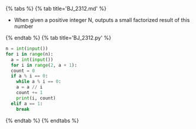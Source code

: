 {% tabs %}
{% tab title='BJ_2312.md' %}

* When given a positive integer N, outputs a small factorized result of this number

{% endtab %}
{% tab title='BJ_2312.py' %}

```py
n = int(input())
for i in range(n):
  a = int(input())
  for i in range(2, a + 1):
  count = 0
  if a % i == 0:
    while a % i == 0:
    a = a // i
    count += 1
    print(i, count)
  elif a == 1:
    break
```

{% endtab %}
{% endtabs %}